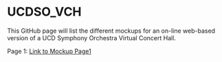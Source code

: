 # UCDSO_VCH
This GitHub page will list the different mockups for an on-line web-based version of a UCD Symphony Orchestra Virtual Concert Hall.


Page 1: [Link to Mockup Page1](https://gui-vray.github.io/UCDSOVCH/mockup01/core/index.html)
